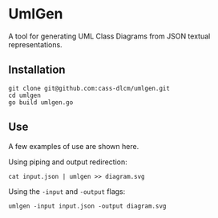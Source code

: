 # UmlGen

A tool for generating UML Class Diagrams from JSON textual representations.

## Installation

```shell
git clone git@github.com:cass-dlcm/umlgen.git
cd umlgen
go build umlgen.go
```

## Use

A few examples of use are shown here.

Using piping and output redirection:
```shell
cat input.json | umlgen >> diagram.svg
```

Using the `-input` and `-output` flags:
```shell
umlgen -input input.json -output diagram.svg
```